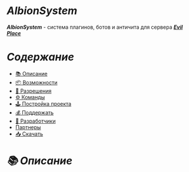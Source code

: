 # ***AlbionSystem***

***AlbionSystem*** - система плагинов, ботов и античита для сервера ***[Evil Place](https://evilplace.fun)***
 
# ***Содержание*** 
* [📚 Описание]()
* [📦 Возможности]()
* [🔐 Разрешения]()
* [⚙ Команды]()
* [🕹️ Постройка проекта]()
* [💰 Поддержать]()
* [👥 Разработчики]()
* [Партнеры]()
* [📥 Скачать]()

# ***📚 Описание***
